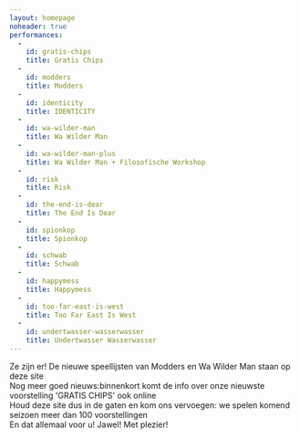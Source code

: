 ```yaml
---
layout: homepage
noheader: true
performances:
  -
    id: gratis-chips
    title: Gratis Chips
  -
    id: modders
    title: Modders
  -
    id: identicity
    title: IDENTICITY
  -
    id: wa-wilder-man
    title: Wa Wilder Man
  -
    id: wa-wilder-man-plus
    title: Wa Wilder Man + Filosofische Workshop
  -
    id: risk
    title: Risk
  -
    id: the-end-is-dear
    title: The End Is Dear
  -
    id: spionkop
    title: Spionkop
  -
    id: schwab
    title: Schwab
  -
    id: happymess
    title: Happymess
  -
    id: too-far-east-is-west
    title: Too Far East Is West
  -
    id: undertwasser-wasserwasser
    title: Undertwasser Wasserwasser
---
```

Ze zijn er! De nieuwe speellijsten van Modders en Wa Wilder Man staan op deze site<br>
Nog meer goed nieuws:binnenkort komt de info over onze nieuwste voorstelling 'GRATIS CHIPS' ook online<br>
Houd deze site dus in de gaten en kom ons vervoegen: we spelen komend seizoen meer dan 100 voorstellingen<br>
En dat allemaal voor u! Jawel! Met plezier!





